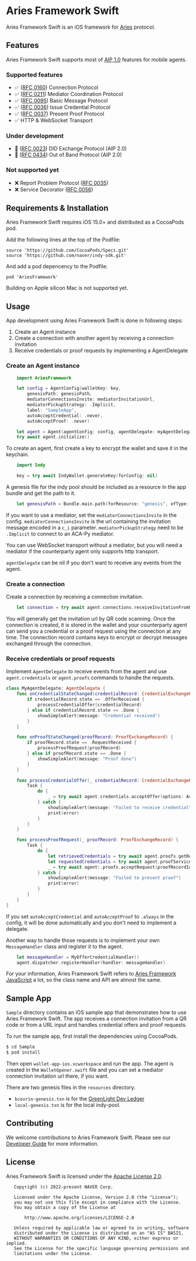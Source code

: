 # Aries Framework Swift

Aries Framework Swift is an iOS framework for [Aries](https://github.com/hyperledger/aries) protocol.

## Features

Aries Framework Swift supports most of [AIP 1.0](https://github.com/hyperledger/aries-rfcs/tree/main/concepts/0302-aries-interop-profile#aries-interop-profile-version-10) features for mobile agents.

### Supported features
- ✅ ([RFC 0160](https://github.com/hyperledger/aries-rfcs/blob/master/features/0160-connection-protocol/README.md)) Connection Protocol
- ✅ ([RFC 0211](https://github.com/hyperledger/aries-rfcs/blob/master/features/0211-route-coordination/README.md)) Mediator Coordination Protocol
- ✅ ([RFC 0095](https://github.com/hyperledger/aries-rfcs/blob/master/features/0095-basic-message/README.md)) Basic Message Protocol
- ✅ ([RFC 0036](https://github.com/hyperledger/aries-rfcs/blob/master/features/0036-issue-credential/README.md)) Issue Credential Protocol
- ✅ ([RFC 0037](https://github.com/hyperledger/aries-rfcs/tree/master/features/0037-present-proof/README.md)) Present Proof Protocol
- ✅ HTTP & WebSocket Transport

### Under development
- 🚧 ([RFC 0023](https://github.com/hyperledger/aries-rfcs/tree/main/features/0023-did-exchange)) DID Exchange Protocol (AIP 2.0)
- 🚧 ([RFC 0434](https://github.com/hyperledger/aries-rfcs/blob/main/features/0434-outofband/README.md)) Out of Band Protocol (AIP 2.0)

### Not supported yet
- ❌ Report Problem Protocol ([RFC 0035](https://github.com/hyperledger/aries-rfcs/blob/main/features/0035-report-problem/README.md))
- ❌ Service Decorator ([RFC 0056](https://github.com/hyperledger/aries-rfcs/blob/main/features/0056-service-decorator/README.md))

## Requirements & Installation

Aries Framework Swift requires iOS 15.0+ and distributed as a CocoaPods pod.

Add the following lines at the top of the Podfile:
```
source 'https://github.com/CocoaPods/Specs.git'
source 'https://github.com/naver/indy-sdk.git'
```

And add a pod depencency to the Podfile:
```
pod 'AriesFramework'
```

Building on Apple silicon Mac is not supported yet.

## Usage

App development using Aries Framework Swift is done in following steps:
1. Create an Agent instance
2. Create a connection with another agent by receiving a connection invitation
3. Receive credentials or proof requests by implementing a AgentDelegate

### Create an Agent instance

```swift
    import AriesFramework

    let config = AgentConfig(walletKey: key,
        genesisPath: genesisPath,
        mediatorConnectionsInvite: mediatorInvitationUrl,
        mediatorPickupStrategy: .Implicit,
        label: "SampleApp",
        autoAcceptCredential: .never,
        autoAcceptProof: .never)

    let agent = Agent(agentConfig: config, agentDelegate: myAgentDelegate)
    try await agent.initialize()
```

To create an agent, first create a key to encrypt the wallet and save it in the keychain.
```swift
    import Indy

    key = try await IndyWallet.generateKey(forConfig: nil)
```

A genesis file for the indy pool should be included as a resource in the app bundle and get the path to it.
```swift
    let genesisPath = Bundle.main.path(forResource: "genesis", ofType: "txn")
```

If you want to use a mediator, set the `mediatorConnectionsInvite` in the config.
`mediatorConnectionsInvite` is the url containing the invitation message encoded in a `c_i` parameter.
`mediatorPickupStrategy` need to be `.Implicit` to connect to an ACA-Py mediator.

You can use WebSocket transport without a mediator, but you will need a mediator if the counterparty agent only supports http transport.

`agentDelegate` can be nil if you don't want to receive any events from the agent.

### Create a connection

Create a connection by receiving a connection invitation.
```swift
    let connection = try await agent.connections.receiveInvitationFromUrl(invitationUrl)
```

You will generally get the invitation url by QR code scanning.
Once the connection is created, it is stored in the wallet and your counterparty agent can send you a credential or a proof request using the connection at any time. The connection record contains keys to encrypt or decrypt messages exchanged through the connection.

### Receive credentials or proof requests

Implement `AgentDelegate` to receive events from the agent and use `agent.credentials` or `agent.proofs` commands to handle the requests.

```swift
class MyAgentDelegate: AgentDelegate {
    func onCredentialStateChanged(credentialRecord: CredentialExchangeRecord) {
        if credentialRecord.state == .OfferReceived {
            processCredentialOffer(credentialRecord)
        } else if credentialRecord.state == .Done {
            showSimpleAlert(message: "Credential received")
        }
    }

    func onProofStateChanged(proofRecord: ProofExchangeRecord) {
        if proofRecord.state == .RequestReceived {
            processProofRequest(proofRecord)
        } else if proofRecord.state == .Done {
            showSimpleAlert(message: "Proof done")
        }
    }

    func processCredentialOffer(_ credentialRecord: CredentialExchangeRecord) {
        Task {
            do {
                _ = try await agent.credentials.acceptOffer(options: AcceptOfferOptions(credentialRecordId: credentialRecord.id, autoAcceptCredential: .always))
            } catch {
                showSimpleAlert(message: "Failed to receive credential")
                print(error)
            }
        }
    }

    func processProofRequest(_ proofRecord: ProofExchangeRecord) {
        Task {
            do {
                let retrievedCredentials = try await agent.proofs.getRequestedCredentialsForProofRequest(proofRecordId: proofRecord.id)
                let requestedCredentials = try await agent.proofService.autoSelectCredentialsForProofRequest(retrievedCredentials: retrievedCredentials)
                _ = try await agent!.proofs.acceptRequest(proofRecordId: proofRecord.id, requestedCredentials: requestedCredentials)
            } catch {
                showSimpleAlert(message: "Failed to present proof")
                print(error)
            }
        }
    }
}
```

If you set `autoAcceptCredential` and `autoAcceptProof` to `.always` in the config, it will be done automatically and you don't need to implement a delegate.

Another way to handle those requests is to implement your own `MessageHandler` class and register it to the agent.
```swift
    let messageHandler = MyOfferCredentialHandler()
    agent.dispatcher.registerHandler(handler: messageHandler)
```

For your information, Aries Framework Swift refers to [Aries Framework JavaScript](https://github.com/hyperledger/aries-framework-javascript) a lot, so the class name and API are almost the same.

## Sample App

`Sample` directory contains an iOS sample app that demonstrates how to use Aries Framework Swift. The app receives a connection invitation from a QR code or from a URL input and handles credential offers and proof requests.

To run the sample app, first install the dependencies using CocoaPods.
```bash
$ cd Sample
$ pod install
```

Then open `wallet-app-ios.xcworkspace` and run the app. The agent is created in the `WalletOpener.swift` file and you can set a mediator connection invitation url there, if you want.

There are two genesis files in the `resources` directory.
- `bcovrin-genesis.txn` is for the [GreenLight Dev Ledger](http://dev.greenlight.bcovrin.vonx.io/)
- `local-genesis.txn` is for the local indy-pool.

## Contributing

We welcome contributions to Aries Framework Swift. Please see our [Developer Guide](DEVELOP.md) for more information.

## License

Aries Framework Swift is licensed under the [Apache License 2.0](LICENSE).

```
   Copyright (c) 2022-present NAVER Corp.

   Licensed under the Apache License, Version 2.0 (the "License");
   you may not use this file except in compliance with the License.
   You may obtain a copy of the License at

       http://www.apache.org/licenses/LICENSE-2.0

   Unless required by applicable law or agreed to in writing, software
   distributed under the License is distributed on an "AS IS" BASIS,
   WITHOUT WARRANTIES OR CONDITIONS OF ANY KIND, either express or implied.
   See the License for the specific language governing permissions and
   limitations under the License.
```
